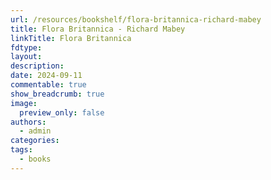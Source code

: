 ```yaml
---
url: /resources/bookshelf/flora-britannica-richard-mabey
title: Flora Britannica - Richard Mabey
linkTitle: Flora Britannica
fdtype: 
layout: 
description: 
date: 2024-09-11
commentable: true
show_breadcrumb: true
image:
  preview_only: false
authors:
  - admin
categories: 
tags:
  - books
---
```



